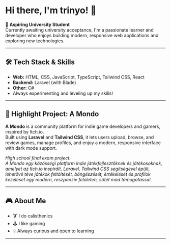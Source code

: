 # Hi there, I'm trinyo! 👋

🌱 **Aspiring University Student**  
Currently awaiting university acceptance, I'm a passionate learner and developer who enjoys building modern, responsive web applications and exploring new technologies.

---

## 🛠️ Tech Stack & Skills

- **Web:** HTML, CSS, JavaScript, TypeScript, Tailwind CSS, React
- **Backend:** Laravel (with Blade)
- **Other:** C#
- Always experimenting and leveling up my skills!

---

## 🚀 Highlight Project: A Mondo

**A Mondo** is a community platform for indie game developers and gamers, inspired by Itch.io.  
Built using **Laravel** and **Tailwind CSS**, it lets users upload, browse, and review games, manage profiles, and enjoy a modern, responsive interface with dark mode support.

*High school final exam project.*  
*A Mondo egy közösségi platform indie játékfejlesztőknek és játékosoknak, amelyet az Itch.io inspirált. Laravel, Tailwind CSS segítségével épült, lehetővé téve játékok feltöltését, böngészését, értékelését és profilok kezelését egy modern, reszponzív felületen, sötét mód támogatással.*

---

## 🎮 About Me

- 🏋️ I do calisthenics
- 🕹️ I like gaming
- 💡 Always curious and open to learning

---
